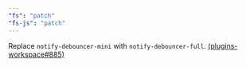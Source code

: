 ```yaml
---
"fs": "patch"
"fs-js": "patch"
---
```


Replace `notify-debouncer-mini` with `notify-debouncer-full`. [(plugins-workspace#885)](https://github.com/tauri-apps/plugins-workspace/pull/885)
